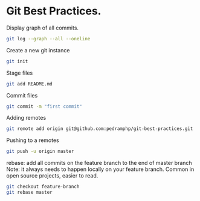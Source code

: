# Git Best Practices.

Display graph of all commits.
```sh
git log --graph --all --oneline
```

Create a new git instance
```sh
git init
```

Stage files
```sh
git add README.md
```

Commit files
```sh
git commit -m "first commit"
```

Adding remotes
```sh
git remote add origin git@github.com:pedramphp/git-best-practices.git
```

Pushing to a remotes
```sh
git push -u origin master
```


rebase: add all commits on the feature branch to the end of master branch
Note: it always needs to happen locally on your feature branch.
Common in open source projects, easier to read.
```sh
git checkout feature-branch
git rebase master
```
